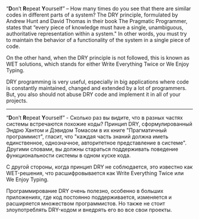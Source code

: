 “**D**on’t **R**epeat **Y**ourself” – How many times do you see that there are similar codes in different parts of a system? The DRY principle, formulated by Andrew Hunt and David Thomas in their book The Pragmatic Programmer, states that “every piece of knowledge must have a single, unambiguous, authoritative representation within a system."  In other words, you must try to maintain the behavior of a functionality of the system in a single piece of code.

On the other hand, when the DRY principle is not followed, this is known as WET solutions, which stands for either Write Everything Twice or We Enjoy Typing.

DRY programming is very useful, especially in big applications where code is constantly maintained, changed and extended by a lot of programmers. But, you also should not abuse DRY code and implement it in all of your projects.

---

“**D**on’t **R**epeat **Y**ourself” - Сколько раз вы видите, что в разных частях системы встречаются похожие коды? Принцип DRY, сформулированный Эндрю Хантом и Дэвидом Томасом в их книге "Прагматичный программист", гласит, что "каждая часть знаний должна иметь единственное, однозначное, авторитетное представление в системе".  Другими словами, вы должны стараться поддерживать поведение функциональности системы в одном куске кода.

С другой стороны, когда принцип DRY не соблюдается, это известно как WET-решения, что расшифровывается как Write Everything Twice или We Enjoy Typing.

Программирование DRY очень полезно, особенно в больших приложениях, где код постоянно поддерживается, изменяется и расширяется множеством программистов. Но также не стоит злоупотреблять DRY-кодом и внедрять его во все свои проекты.